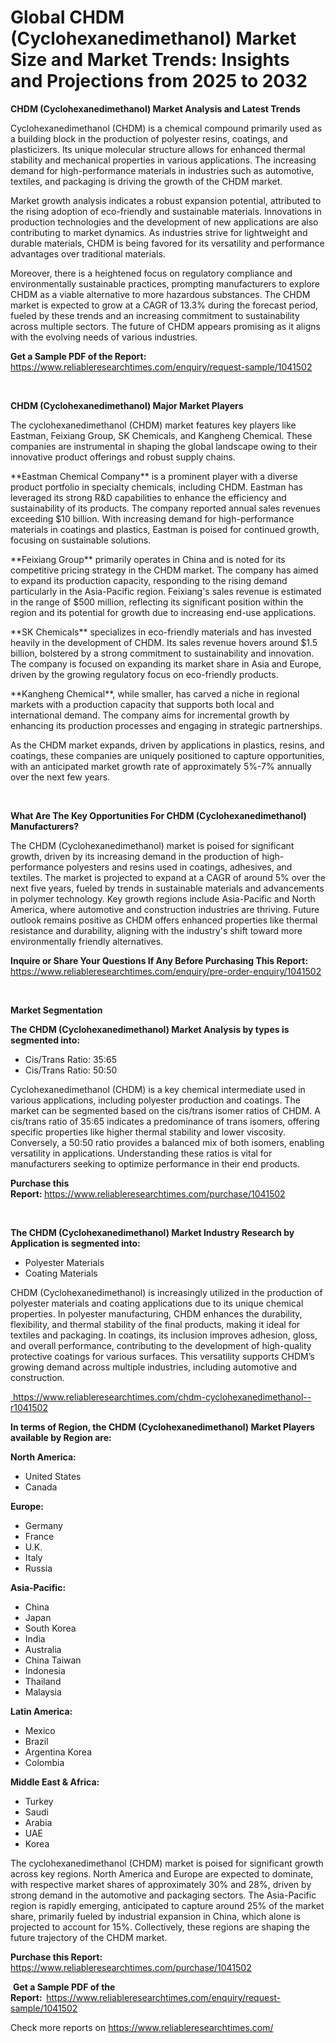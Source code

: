 <p><h1>Global CHDM (Cyclohexanedimethanol) Market Size and Market Trends: Insights and Projections from 2025 to 2032</h1></p><p><strong>CHDM (Cyclohexanedimethanol) Market Analysis and Latest Trends</strong></p>
<p><p>Cyclohexanedimethanol (CHDM) is a chemical compound primarily used as a building block in the production of polyester resins, coatings, and plasticizers. Its unique molecular structure allows for enhanced thermal stability and mechanical properties in various applications. The increasing demand for high-performance materials in industries such as automotive, textiles, and packaging is driving the growth of the CHDM market.</p><p>Market growth analysis indicates a robust expansion potential, attributed to the rising adoption of eco-friendly and sustainable materials. Innovations in production technologies and the development of new applications are also contributing to market dynamics. As industries strive for lightweight and durable materials, CHDM is being favored for its versatility and performance advantages over traditional materials.</p><p>Moreover, there is a heightened focus on regulatory compliance and environmentally sustainable practices, prompting manufacturers to explore CHDM as a viable alternative to more hazardous substances. The CHDM market is expected to grow at a CAGR of 13.3% during the forecast period, fueled by these trends and an increasing commitment to sustainability across multiple sectors. The future of CHDM appears promising as it aligns with the evolving needs of various industries.</p></p>
<p><strong>Get a Sample PDF of the Report:&nbsp;</strong> <a href="https://www.reliableresearchtimes.com/enquiry/request-sample/1041502?utm_campaign=2006&utm_medium=2&utm_source=Github&utm_content=ia&utm_term=08012025&utm_id=chdm-cyclohexanedimethanol">https://www.reliableresearchtimes.com/enquiry/request-sample/1041502</a></p>
<p>&nbsp;</p>
<p><strong>CHDM (Cyclohexanedimethanol) Major Market Players</strong></p>
<p><p>The cyclohexanedimethanol (CHDM) market features key players like Eastman, Feixiang Group, SK Chemicals, and Kangheng Chemical. These companies are instrumental in shaping the global landscape owing to their innovative product offerings and robust supply chains.</p><p>**Eastman Chemical Company** is a prominent player with a diverse product portfolio in specialty chemicals, including CHDM. Eastman has leveraged its strong R&D capabilities to enhance the efficiency and sustainability of its products. The company reported annual sales revenues exceeding $10 billion. With increasing demand for high-performance materials in coatings and plastics, Eastman is poised for continued growth, focusing on sustainable solutions.</p><p>**Feixiang Group** primarily operates in China and is noted for its competitive pricing strategy in the CHDM market. The company has aimed to expand its production capacity, responding to the rising demand particularly in the Asia-Pacific region. Feixiang's sales revenue is estimated in the range of $500 million, reflecting its significant position within the region and its potential for growth due to increasing end-use applications.</p><p>**SK Chemicals** specializes in eco-friendly materials and has invested heavily in the development of CHDM. Its sales revenue hovers around $1.5 billion, bolstered by a strong commitment to sustainability and innovation. The company is focused on expanding its market share in Asia and Europe, driven by the growing regulatory focus on eco-friendly products.</p><p>**Kangheng Chemical**, while smaller, has carved a niche in regional markets with a production capacity that supports both local and international demand. The company aims for incremental growth by enhancing its production processes and engaging in strategic partnerships.</p><p>As the CHDM market expands, driven by applications in plastics, resins, and coatings, these companies are uniquely positioned to capture opportunities, with an anticipated market growth rate of approximately 5%-7% annually over the next few years.</p></p>
<p>&nbsp;</p>
<p><strong>What Are The Key Opportunities For CHDM (Cyclohexanedimethanol) Manufacturers?</strong></p>
<p><p>The CHDM (Cyclohexanedimethanol) market is poised for significant growth, driven by its increasing demand in the production of high-performance polyesters and resins used in coatings, adhesives, and textiles. The market is projected to expand at a CAGR of around 5% over the next five years, fueled by trends in sustainable materials and advancements in polymer technology. Key growth regions include Asia-Pacific and North America, where automotive and construction industries are thriving. Future outlook remains positive as CHDM offers enhanced properties like thermal resistance and durability, aligning with the industry's shift toward more environmentally friendly alternatives.</p></p>
<p><strong>Inquire or Share Your Questions If Any Before Purchasing This Report:</strong> <a href="https://www.reliableresearchtimes.com/enquiry/pre-order-enquiry/1041502?utm_campaign=2006&utm_medium=2&utm_source=Github&utm_content=ia&utm_term=08012025&utm_id=chdm-cyclohexanedimethanol">https://www.reliableresearchtimes.com/enquiry/pre-order-enquiry/1041502</a></p>
<p>&nbsp;</p>
<p><strong>Market Segmentation</strong></p>
<p><strong>The CHDM (Cyclohexanedimethanol) Market Analysis by types is segmented into:</strong></p>
<p><ul><li>Cis/Trans Ratio: 35:65</li><li>Cis/Trans Ratio: 50:50</li></ul></p>
<p><p>Cyclohexanedimethanol (CHDM) is a key chemical intermediate used in various applications, including polyester production and coatings. The market can be segmented based on the cis/trans isomer ratios of CHDM. A cis/trans ratio of 35:65 indicates a predominance of trans isomers, offering specific properties like higher thermal stability and lower viscosity. Conversely, a 50:50 ratio provides a balanced mix of both isomers, enabling versatility in applications. Understanding these ratios is vital for manufacturers seeking to optimize performance in their end products.</p></p>
<p><strong>Purchase this Report:&nbsp;</strong><a href="https://www.reliableresearchtimes.com/purchase/1041502?utm_campaign=2006&utm_medium=2&utm_source=Github&utm_content=ia&utm_term=08012025&utm_id=chdm-cyclohexanedimethanol">https://www.reliableresearchtimes.com/purchase/1041502</a></p>
<p>&nbsp;</p>
<p><strong>The CHDM (Cyclohexanedimethanol) Market Industry Research by Application is segmented into:</strong></p>
<p><ul><li>Polyester Materials</li><li>Coating Materials</li></ul></p>
<p><p>CHDM (Cyclohexanedimethanol) is increasingly utilized in the production of polyester materials and coating applications due to its unique chemical properties. In polyester manufacturing, CHDM enhances the durability, flexibility, and thermal stability of the final products, making it ideal for textiles and packaging. In coatings, its inclusion improves adhesion, gloss, and overall performance, contributing to the development of high-quality protective coatings for various surfaces. This versatility supports CHDM’s growing demand across multiple industries, including automotive and construction.</p></p>
<p><a href="https://www.reliableresearchtimes.com/chdm-cyclohexanedimethanol--r1041502?utm_campaign=2006&utm_medium=2&utm_source=Github&utm_content=ia&utm_term=08012025&utm_id=chdm-cyclohexanedimethanol">&nbsp;https://www.reliableresearchtimes.com/chdm-cyclohexanedimethanol--r1041502</a></p>
<p><strong>In terms of Region, the CHDM (Cyclohexanedimethanol) Market Players available by Region are:</strong></p>
<p>
    <p> <strong> North America: </strong>
        <ul>
            <li>United States</li>
            <li>Canada</li>
        </ul>
        </p> 
    <p> <strong> Europe: </strong>
        <ul>
            <li>Germany</li>
            <li>France</li>
            <li>U.K.</li>
            <li>Italy</li>
            <li>Russia</li>
        </ul>
        </p> 
    <p> <strong> Asia-Pacific: </strong>
        <ul>
            <li>China</li>
            <li>Japan</li>
            <li>South Korea</li>
            <li>India</li>
            <li>Australia</li>
            <li>China Taiwan</li>
            <li>Indonesia</li>
            <li>Thailand</li>
            <li>Malaysia</li>
        </ul>
        </p> 
    <p> <strong> Latin America: </strong>
        <ul>
            <li>Mexico</li>
            <li>Brazil</li>
            <li>Argentina Korea</li>
            <li>Colombia</li>
        </ul>
        </p> 
    <p> <strong> Middle East & Africa: </strong>
        <ul>
            <li>Turkey</li>
            <li>Saudi</li>
            <li>Arabia</li>
            <li>UAE</li>
            <li>Korea</li>
        </ul>
    </p>
    </p>
<p><p>The cyclohexanedimethanol (CHDM) market is poised for significant growth across key regions. North America and Europe are expected to dominate, with respective market shares of approximately 30% and 28%, driven by strong demand in the automotive and packaging sectors. The Asia-Pacific region is rapidly emerging, anticipated to capture around 25% of the market share, primarily fueled by industrial expansion in China, which alone is projected to account for 15%. Collectively, these regions are shaping the future trajectory of the CHDM market.</p></p>
<p><strong>Purchase this Report: </strong><a href="https://www.reliableresearchtimes.com/purchase/1041502?utm_campaign=2006&utm_medium=2&utm_source=Github&utm_content=ia&utm_term=08012025&utm_id=chdm-cyclohexanedimethanol">https://www.reliableresearchtimes.com/purchase/1041502</a></p>
<p>&nbsp;<strong>Get a Sample PDF of the Report:&nbsp;&nbsp;</strong><a href="https://www.reliableresearchtimes.com/enquiry/request-sample/1041502?utm_campaign=2006&utm_medium=2&utm_source=Github&utm_content=ia&utm_term=08012025&utm_id=chdm-cyclohexanedimethanol">https://www.reliableresearchtimes.com/enquiry/request-sample/1041502</a></p>
<p><strong></strong></p>
<p>Check more reports on <a href="https://www.reliableresearchtimes.com/?utm_campaign=2006&utm_medium=2&utm_source=Github&utm_content=ia&utm_term=08012025&utm_id=chdm-cyclohexanedimethanol">https://www.reliableresearchtimes.com/</a></p>